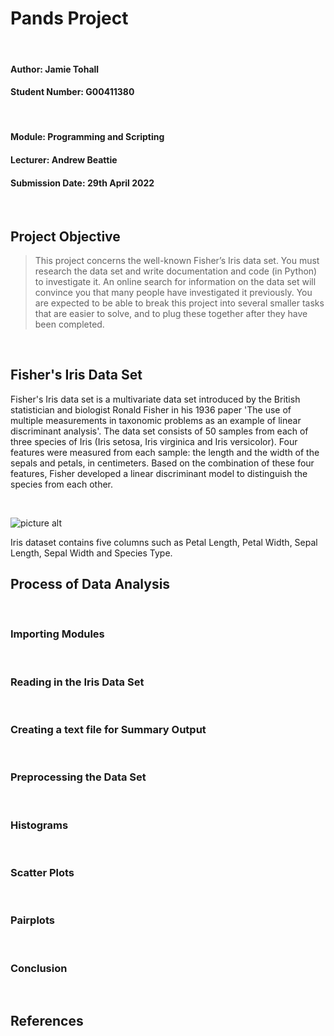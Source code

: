 # Pands Project #
<br/>

#### Author: Jamie Tohall
#### Student Number: G00411380
<br/>

#### Module: Programming and Scripting
#### Lecturer: Andrew Beattie
#### Submission Date: 29th April 2022

<br/>


## Project Objective ##

> This project concerns the well-known Fisher’s Iris data set. You must research the data set and write documentation and code (in Python) to investigate it. An
> online search for information on the data set will convince you that many people have investigated it previously. You are expected to be able to break this project 
> into several smaller tasks that are easier to solve, and to plug these together after they have been completed. 

<br/>

## Fisher's Iris Data Set ##

Fisher's Iris data set is a multivariate data set introduced by the British statistician and biologist Ronald Fisher in his 1936 paper 'The use of multiple measurements in taxonomic problems as an example of linear discriminant analysis'. The data set consists of 50 samples from each of three species of Iris (Iris setosa, Iris virginica and Iris versicolor). Four features were measured from each sample: the length and the width of the sepals and petals, in centimeters. 
Based on the combination of these four features, Fisher developed a linear discriminant model to distinguish the species from each other.

<br/>

 ![picture alt](https://miro.medium.com/max/700/1*uo6VfVH87jRjMZWVdwq3Vw.png)
 
  Iris dataset contains five columns such as Petal Length, Petal Width, Sepal Length, Sepal Width and Species Type. 



## Process of Data Analysis ###

<br/>

###  Importing Modules ###
<br/>

###  Reading in the Iris Data Set ###
<br/>

### Creating a text file for Summary Output ###
<br/>

###  Preprocessing the Data Set ###
<br/>

### Histograms ###
<br/>

### Scatter Plots ###
<br/>

### Pairplots ###
<br/>

### Conclusion ###

<br/>



## References ##

